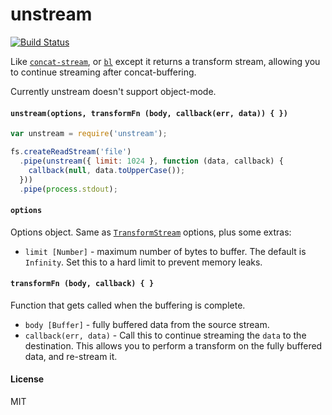 # unstream

[![Build Status](https://travis-ci.org/lxe/unstream.svg)](https://travis-ci.org/lxe/unstream)

Like [`concat-stream`](http://ghub.io/concat-stream), or [`bl`](http://ghub.io/bl) except it returns a transform stream, allowing you to continue streaming after concat-buffering.

Currently unstream doesn't support object-mode.

#### `unstream(options, transformFn (body, callback(err, data)) { })`

```javascript
var unstream = require('unstream');

fs.createReadStream('file')
  .pipe(unstream({ limit: 1024 }, function (data, callback) {
    callback(null, data.toUpperCase());
  }))
  .pipe(process.stdout);
```

#### `options`

Options object. Same as [`TransformStream`](https://nodejs.org/api/stream.html#stream_class_stream_transform_1) options, plus some extras:

 - `limit [Number]` - maximum number of bytes to buffer. The default is `Infinity`. Set this to a hard limit to prevent memory leaks.

#### `transformFn (body, callback) { }`

Function that gets called when the buffering is complete.

 - `body [Buffer]` - fully buffered data from the source stream.
 - `callback(err, data)` - Call this to continue streaming the `data` to the destination. This allows you to perform a transform on the fully buffered data, and re-stream it.

#### License

MIT

